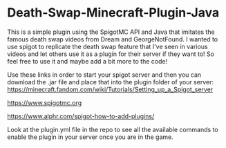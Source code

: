 # Death-Swap-Minecraft-Plugin-Java
This is a simple plugin using the SpigotMC API and Java that imitates the famous death swap videos from Dream and GeorgeNotFound. I wanted to use spigot to replicate
the death swap feature that I've seen in various videos and let others use it as a plugin for their server if they want to! So feel free to use it and maybe add a bit 
more to the code!


Use these links in order to start your spigot server and then you can download the .jar file and place that into the plugin folder of your server:
https://minecraft.fandom.com/wiki/Tutorials/Setting_up_a_Spigot_server


https://www.spigotmc.org


https://www.alphr.com/spigot-how-to-add-plugins/

Look at the plugin.yml file in the repo to see all the available commands to enable the plugin in your server once you are in the game.
